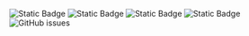 ![Static Badge](https://img.shields.io/badge/blacklists-60-000000) ![Static Badge](https://img.shields.io/badge/blacklisted-2669850-cc0000) ![Static Badge](https://img.shields.io/badge/whitelisted-2244-00CC00) ![Static Badge](https://img.shields.io/badge/streaming_blacklist-28107-000000) ![GitHub issues](https://img.shields.io/github/issues/fabriziosalmi/blacklists)
